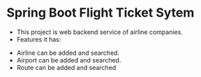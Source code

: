 # Spring Boot Flight Ticket Sytem

* This project is web backend service of airline companies.
* Features it has:
- Airline can be added and searched.
- Airport can be added and searched.
- Route can be added and searched
